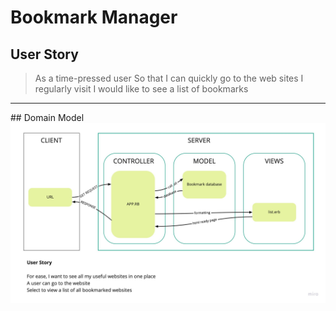 # Bookmark Manager

## User Story
> As a time-pressed user
> So that I can quickly go to the web sites I regularly visit
> I would like to see a list of bookmarks
<hr>
## Domain Model

<img src="Flowchart.jpg">